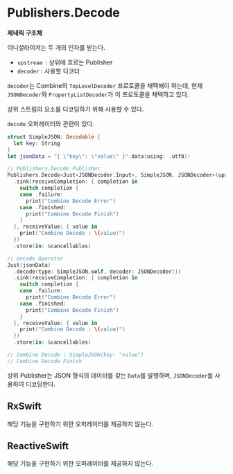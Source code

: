 # Publishers.Decode

**제네릭 구조체**

이니셜라이저는 두 개의 인자를 받는다.

- `upstream `: 상위에 흐르는 Publisher
- `decoder` : 사용할 디코더

`decoder`는 Combine의 `TopLevelDecoder` 프로토콜을 채택해야 하는데, 현재 `JSONDecoder`와 `PropertyListDecoder`가 이 프로토콜을 채택하고 있다.

상위 스트림의 요소를 디코딩하기 위해 사용할 수 있다.

`decode` 오퍼레이터와 관련이 있다.

```swift
struct SimpleJSON: Decodable {
  let key: String
}
let jsonData = "{ \"key\": \"value\" }".data(using: .utf8)!

// Publishers.Decode Publisher
Publishers.Decode<Just<JSONDecoder.Input>, SimpleJSON, JSONDecoder>(upstream: Just(jsonData), decoder: JSONDecoder())
  .sink(receiveCompletion: { completion in
    switch completion {
    case .failure:
      print("Combine Decode Error")
    case .finished:
      print("Combine Decode Finish")
    }
  }, receiveValue: { value in
    print("Combine Decode : \(value)")
  })
  .store(in: &cancellables)

// encode Operator
Just(jsonData)
  .decode(type: SimpleJSON.self, decoder: JSONDecoder())
  .sink(receiveCompletion: { completion in
    switch completion {
    case .failure:
      print("Combine Decode Error")
    case .finished:
      print("Combine Decode Finish")
    }
  }, receiveValue: { value in
    print("Combine Decode : \(value)")
  })
  .store(in: &cancellables)

// Combine Decode : SimpleJSON(key: "value")
// Combine Decode Finish
```

상위 Publisher는 JSON 형식의 데이터를 갖는 `Data`를 발행하며, `JSONDecoder`를 사용하여 디코딩한다.

## RxSwift

해당 기능을 구현하기 위한 오퍼레이터를 제공하지 않는다.

## ReactiveSwift

해당 기능을 구현하기 위한 오퍼레이터를 제공하지 않는다.